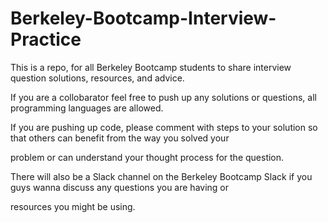# Berkeley-Bootcamp-Interview-Practice

This is a repo, for all Berkeley Bootcamp students to share interview question solutions, resources, and advice.

If you are a collobarator feel free to push up any solutions or questions, all programming languages are allowed. 

If you are pushing up code, please comment with steps to your solution so that others can benefit from the way you solved your 

problem or can understand your thought process for the question. 

There will also be a Slack channel on the Berkeley Bootcamp Slack if you guys wanna discuss any questions you are having or 

resources you might be using. 
